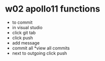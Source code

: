 # w02 apollo11 functions

* to commit
* in visual studio
* click git tab
* click push
* add message
* commit all
*view all commits
* next to outgoing click push

